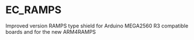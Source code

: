 # EC_RAMPS
Improved version RAMPS type shield for Arduino MEGA2560 R3 compatible boards and for the new ARM4RAMPS 
